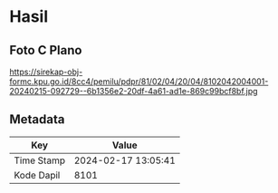 # Hasil

## Foto C Plano

https://sirekap-obj-formc.kpu.go.id/8cc4/pemilu/pdpr/81/02/04/20/04/8102042004001-20240215-092729--6b1356e2-20df-4a61-ad1e-869c99bcf8bf.jpg


## Metadata

| Key        | Value               |
| ---------- | ------------------- |
| Time Stamp | 2024-02-17 13:05:41 |
| Kode Dapil | 8101                |



